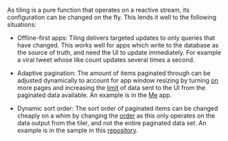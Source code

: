 As tiling is a pure function that operates on a reactive stream, its configuration can be changed on
the fly.
This lends it well to the following situations:

* Offline-first apps: Tiling delivers targeted updates to only queries that have changed. This works
  well for
  apps which write to the database as the source of truth, and need the UI to update immediately.
  For example
  a viral tweet whose like count updates several times a second.

* Adaptive pagination: The amount of items paginated through can be adjusted dynamically to account
  for app window
  resizing by turning [on](https://github.com/tunjid/Tiler#inputrequest) more pages and increasing
  the
  [limit](https://github.com/tunjid/Tiler#inputlimiter) of data sent to the UI from the paginated
  data available.
  An example is in
  the [Me](https://github.com/tunjid/me/blob/main/common/feature-archive-list/src/commonMain/kotlin/com/tunjid/me/feature/archivelist/ArchiveLoading.kt)
  app.

* Dynamic sort order: The sort order of paginated items can be changed cheaply on a whim by changing
  the
  [order](https://github.com/tunjid/Tiler#inputorder) as this only operates on the data output from
  the tiler, and not
  the entire paginated data set. An example is in the sample in this
  [repository](https://github.com/tunjid/Tiler/blob/develop/common/src/commonMain/kotlin/com/tunjid/demo/common/ui/numbers/advanced/NumberFetching.kt).
